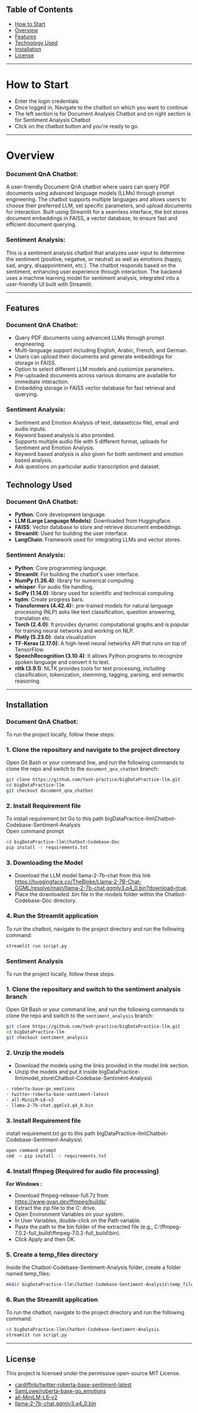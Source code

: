 ## Table of Contents

- [How to Start](#how-to-start)
- [Overview](#overview)
- [Features](#features)
- [Technology Used](#technology-used)
- [Installation](#installation)
- [License](#license)

---

# How to Start
- Enter the login credentials
- Once logged in, Navigate to the chatbot on which you want to continue
- The left section is for Document Analysis Chatbot and on right section is for Sentiment Analysis Chatbot
- Click on the chatbot button and you're ready to go.

--- 

# Overview

### Document QnA Chatbot:
A user-friendly Document QnA chatbot where users can query PDF documents using advanced language models (LLMs) through prompt engineering. The chatbot supports multiple languages and allows users to choose their preferred LLM, set specific parameters, and upload documents for interaction. Built using Streamlit for a seamless interface, the bot stores document embeddings in FAISS, a vector database, to ensure fast and efficient document querying.

### Sentiment Analysis:
This is a sentiment analysis chatbot that analyzes user input to determine the sentiment (positive, negative, or neutral) as well as emotions (happy, sad, angry, disappointment, etc.). The chatbot responds based on the sentiment, enhancing user experience through interaction. The backend uses a machine learning model for sentiment analysis, integrated into a user-friendly UI built with Streamlit.


---

## Features
### Document QnA Chatbot:

- Query PDF documents using advanced LLMs through prompt engineering.
- Multi-language support including English, Arabic, French, and German.
- Users can upload their documents and generate embeddings for storage in FAISS.
- Option to select different LLM models and customize parameters.
- Pre-uploaded documents across various domains are available for immediate interaction.
- Embedding storage in FAISS vector database for fast retrieval and querying.

### Sentiment Analysis:
- Sentiment and Emotion Analysis of text, dataset(csv file), email and audio inputs.
- Keyword based analysis is also provided.
- Supports multiple audio file with 5 different format, uploads for Sentiment and Emotion Analysis.
- Keyword based analysis is also given for both sentiment and emotion based analysis.
- Ask questions on particular audio transcription and dataset. 

## Technology Used
### Document QnA Chatbot:
- **Python**: Core development language.
- **LLM (Large Language Models)**: Downloaded from Huggingface.
- **FAISS**: Vector database to store and retrieve document embeddings.
- **Streamlit**: Used for building the user interface.
- **LangChain**: Framework used for integrating LLMs and vector stores.

### Sentiment Analysis:
- **Python**: Core programming language.
- **Streamlit**: For building the chatbot's user interface.
- **NumPy (1.26.4)**: library for numerical computing
- **whisper**: For audio file handling.
- **SciPy (1.14.0)**: library used for scientific and technical computing.
- **tqdm**: Create progress bars.
- **Transformers (4.42.4):**: pre-trained models for natural language processing (NLP) asks like text classification, question answering, translation etc.
- **Torch (2.4.0)**: It provides dynamic computational graphs and is popular for training neural networks and working on NLP.
- **Plotly (5.23.0)**: data visualization
- **TF-Keras (2.17.0)**: A high-level neural networks API that runs on top of TensorFlow.
- **SpeechRecognition (3.10.4)**: It allows Python programs to recognize spoken language and convert it to text.
- **nltk (3.9.1)**: NLTK provides tools for text processing, including classification, tokenization, stemming, tagging, parsing, and semantic reasoning.

---
 
## Installation
### Document QnA Chatbot:
To run the project locally, follow these steps:
### 1. Clone the repository and navigate to the project directory
Open Git Bash or your command line, and run the following commands to clone the repo and switch to the `document_qna_chatbot` branch:
```bash
git clone https://github.com/Yash-practice/bigDataPractice-llm.git
cd bigDataPractice-llm
git checkout document_qna_chatbot
```
### 2. Install Requirement file
To install requirement.txt
Go to this path bigDataPractice-llm\Chatbot-Codebase-Sentiment-Analysis\
Open command prompt
```bash
cd bigDataPractice-llm\Chatbot-Codebase-Doc
pip install -r requirements.txt
```
### 3. Downloading the Model
- Download the LLM model llama-2-7b-chat from this link https://huggingface.co/TheBloke/Llama-2-7B-Chat-GGML/resolve/main/llama-2-7b-chat.ggmlv3.q4_0.bin?download=true.
- Place the downloaded .bin file in the models folder within the Chatbot-Codebase-Doc directory.
### 4. Run the Streamlit application
To run the chatbot, navigate to the project directory and run the following command:
```bash
streamlit run script.py
```
### Sentiment Analysis
To run the project locally, follow these steps:
### 1. Clone the repository and switch to the sentiment analysis branch
Open Git Bash or your command line, and run the following commands to clone the repo and switch to the `sentiment_analysis` branch:
```bash
git clone https://github.com/Yash-practice/bigDataPractice-llm.git
cd bigDataPractice-llm
git checkout sentiment_analysis
```
### 2. Unzip the models
- Download the models using the links provided in the model link section.
- Unzip the models and put it inside bigDataPractice-llm\model_store\Chatbot-Codebase-Sentiment-Analysis\
```bash
- roberta-base-go_emotions
- twitter-roberta-base-sentiment-latest
- all-MiniLM-L6-v2
- llama-2-7b-chat.ggmlv3.q4_0.bin
```
### 3. Install Requirement file
install requirement.txt go to this path bigDataPractice-llm\Chatbot-Codebase-Sentiment-Analysis\
```bash
open command prompt
cmd -> pip install -r requirements.txt
```
### 4. Install ffmpeg (Required for audio file processing)
**For Windows :**
- Download ffmpeg-release-full.7z from https://www.gyan.dev/ffmpeg/builds/
- Extract the zip file to the C: drive.
- Open Environment Variables on your system.
- In User Variables, double-click on the Path variable.
- Paste the path to the bin folder of the extracted file (e.g., C:\ffmpeg-7.0.2-full_build\ffmpeg-7.0.2-full_build\bin).
- Click Apply and then OK.
### 5. Create a temp_files directory
Inside the Chatbot-Codebase-Sentiment-Analysis folder, create a folder named temp_files:
```bash
mkdir bigDataPractice-llm\Chatbot-Codebase-Sentiment-Analysis\temp_files
```
### 6. Run the Streamlit application
To run the chatbot, navigate to the project directory and run the following command:
```bash
cd bigDataPractice-llm\Chatbot-Codebase-Sentiment-Analysis
streamlit run script.py
```

---

## License
This project is licensed under the permissive open-source MIT License.

- [cardiffnlp/twitter-roberta-base-sentiment-latest]( 
https://huggingface.co/cardiffnlp/twitter-roberta-base-sentiment-latest)
- [SamLowe/roberta-base-go_emotions](https://huggingface.co/SamLowe/roberta-base-go_emotions)
- [all-MiniLM-L6-v2](https://huggingface.co/sentence-transformers/all-MiniLM-L6-v2)
- [llama-2-7b-chat.ggmlv3.q4_0.bin](https://huggingface.co/TheBloke/Llama-2-7B-Chat-GGML/resolve/main/llama-2-7b-chat.ggmlv3.q4_0.bin?download=true)
